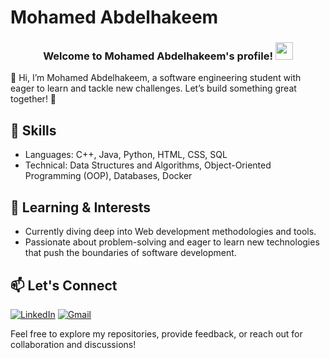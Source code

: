 # Mohamed Abdelhakeem

<h3 align="center">
  Welcome to Mohamed Abdelhakeem's profile!
  <img src="https://media.giphy.com/media/hvRJCLFzcasrR4ia7z/giphy.gif" width="28">
</h3>



👋 Hi, I’m Mohamed Abdelhakeem, a software engineering student with eager to learn and tackle new challenges. Let’s build something great together! 🚀

## 🔧 Skills

- Languages:  C++, Java, Python, HTML, CSS, SQL
- Technical: Data Structures and Algorithms, Object-Oriented Programming (OOP), Databases, Docker


## 🌱 Learning & Interests

- Currently diving deep into Web development methodologies and tools.
- Passionate about problem-solving and eager to learn new technologies that push the boundaries of software development.

## 📫 Let's Connect

[![LinkedIn](https://img.shields.io/badge/LinkedIn-0A66C2?style=for-the-badge&logo=linkedin&logoColor=white)](https://www.linkedin.com/in/mohamed-abd-elhakeem-745624259)  [![Gmail](https://img.shields.io/badge/Gmail-D14836?style=for-the-badge&logo=gmail&logoColor=white)](mailto:Mohamed.AbdelhakeemX@gmail.com)

Feel free to explore my repositories, provide feedback, or reach out for collaboration and discussions!

